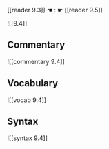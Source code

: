 [[reader 9.3]] ☚ : ☛ [[reader 9.5]]

![[9.4]]

## Commentary

![[commentary 9.4]]

## Vocabulary

![[vocab 9.4]]

## Syntax

![[syntax 9.4]]

